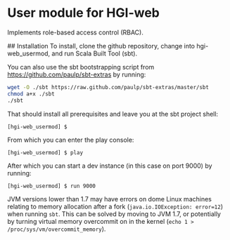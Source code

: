 # User module for HGI-web
Implements role-based access control (RBAC). 

## Installation
To install, clone the github repository, change into hgi-web_usermod, and run Scala Built Tool (sbt).

You can also use the sbt bootstrapping script from https://github.com/paulp/sbt-extras by running:

```sh
wget -O ./sbt https://raw.github.com/paulp/sbt-extras/master/sbt
chmod a+x ./sbt
./sbt
```

That should install all prerequisites and leave you at the sbt project shell:
```
[hgi-web_usermod] $
```

From which you can enter the play console:
```
[hgi-web_usermod] $ play
```

After which you can start a dev instance (in this case on port 9000) by running:
```
[hgi-web_usermod] $ run 9000
```

JVM versions lower than 1.7 may have errors on dome Linux machines relating to memory allocation after a fork (`java.io.IOException: error=12`) when running `sbt`. This can be solved by moving to JVM 1.7, or potentially by turning virtual memory overcommit on in the kernel (`echo 1 > /proc/sys/vm/overcommit_memory`).


